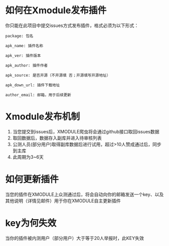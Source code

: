 # 如何在Xmodule发布插件
你只能在此项目中提交issues方式发布插件，格式必须为以下形式：
  ```
 package: 包名
 
 apk_name: 插件名称
 
 apk_ver: 插件版本
 
 apk_author: 插件作者
 
 apk_source: 是否开源（不开源填 否；开源填写开源地址）
 
 apk_down_url: 插件下载地址
 
 author_email: 邮箱，用于后续更新
```

# Xmodule发布机制

1. 当您提交到issues后，XMODULE爬虫将会通过github接口取回issues数据
2. 取回数据后，数据存入副库并进入待审核列表
3. 公测人员(部分用户)取得副库数据后进行试用，超过>10人赞成通过后，同步到主库
4. 此周期为3~6天

# 如何更新插件

  当您的插件在XMODULE上众测通过后，将会自动向你的邮箱发送一个key、以及其他说明（详情见邮件）用于你在XMODULE自主更新插件
  
# key为何失效

  当你的插件被内测用户（部分用户）大于等于20人举报时，此KEY失效

